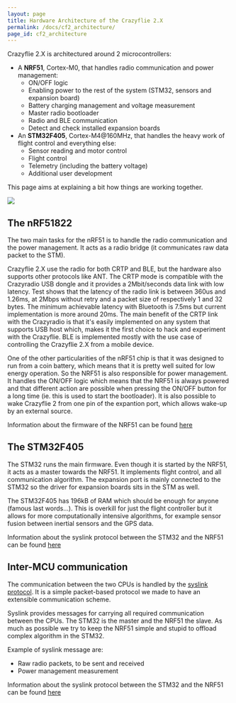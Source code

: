 ```yaml
---
layout: page
title: Hardware Architecture of the Crazyflie 2.X
permalink: /docs/cf2_architecture/
page_id: cf2_architecture
---
```


Crazyflie 2.X is architectured around 2 microcontrollers:

-   A **NRF51**, Cortex-M0, that handles radio communication and power
    management:
    -   ON/OFF logic
    -   Enabling power to the rest of the system (STM32, sensors and
        expansion board)
    -   Battery charging management and voltage measurement
    -   Master radio bootloader
    -   Radio and BLE communication
    -   Detect and check installed expansion boards
-   An **STM32F405**, Cortex-M4\@160MHz, that handles the heavy work of
    flight control and everything else:
    -   Sensor reading and motor control
    -   Flight control
    -   Telemetry (including the battery voltage)
    -   Additional user development

This page aims at explaining a bit how things are working together.

![](/images/documentation/overview/mcu_architecture1.png)

The nRF51822
------------

The two main tasks for the nRF51 is to handle the radio communication
and the power management. It acts as a radio bridge (it communicates raw
data packet to the STM).

Crazyflie 2.X use the radio for both CRTP and BLE, but the hardware also
supports other protocols like ANT. The CRTP mode is compatible with the
Crazyradio USB dongle and it provides a 2Mbit/seconds data link with low
latency. Test shows that the latency of the radio link is between 360us
and 1.26ms, at 2Mbps without retry and a packet size of respectively 1
and 32 bytes. The minimum achievable latency with Bluetooth is 7.5ms but
current implementation is more around 20ms. The main benefit of the CRTP
link with the Crazyradio is that it's easily implemented on any system
that supports USB host which, makes it the first choice to hack and
experiment with the Crazyflie. BLE is implemented mostly with the use
case of controlling the Crazyflie 2.X from a mobile device.

One of the other particularities of the nRF51 chip is that it was
designed to run from a coin battery, which means that it is pretty well
suited for low energy operation. So the NRF51 is also responsible for
power management. It handles the ON/OFF logic which means that the NRF51
is always powered and that different action are possible when pressing
the ON/OFF button for a long time (ie. this is used to start the
bootloader). It is also possible to wake Crazyflie 2 from one pin of the
expantion port, which allows wake-up by an external source.

Information about the firmware of the NRF51 can be found [here](/docs/crazyflie2-nrf-firmware/master/)

The STM32F405
-------------

The STM32 runs the main firmware. Even though it is started by the
NRF51, it acts as a master towards the NRF51. It implements flight
control, and all communication algorithm. The expansion port is mainly
connected to the STM32 so the driver for expansion boards sits in the
STM as well.

The STM32F405 has 196kB of RAM which should be enough for anyone (famous
last words...). This is overkill for just the flight controller but it
allows for more computationally intensive algorithms, for example sensor
fusion between inertial sensors and the GPS data.

Information about the syslink protocol between the STM32 and the NRF51 can be found [here](/docs/crazyflie-firmware/master/)

Inter-MCU communication
-----------------------

The communication between the two CPUs is handled by the [syslink
protocol](/doc/crazyflie/syslink/index). It is a simple packet-based
protocol we made to have an extensible communication scheme.

Syslink provides messages for carrying all required communication
between the CPUs. The STM32 is the master and the NRF51 the slave. As
much as possible we try to keep the NRF51 simple and stupid to offload
complex algorithm in the STM32.

Example of syslink message are:

-   Raw radio packets, to be sent and received
-   Power management measurement

Information about the syslink protocol between the STM32 and the NRF51 can be found [here](/docs/crazyflie2-nrf-firmware/master/)
